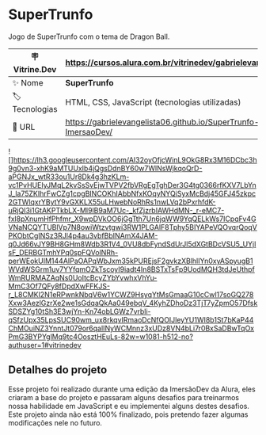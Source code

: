 # SuperTrunfo

Jogo de SuperTrunfo com o tema de Dragon Ball.

| :placard: Vitrine.Dev | https://cursos.alura.com.br/vitrinedev/gabrielevangelista094   |
| --------------------- | -------------------------------------------------------------- |
| :sparkles: Nome       | **SuperTrunfo**                                                |
| :label: Tecnologias   | HTML, CSS, JavaScript (tecnologias utilizadas)                 |
| :rocket: URL          | https://gabrielevangelista06.github.io/SuperTrunfo-ImersaoDev/ |

<!-- Inserir imagem com a #vitrinedev ao final do link -->

![]https://lh3.googleusercontent.com/AI32oyOfjcWinL9OkG8Rx3M16DCbc3h9g0vn3-xhK9aMTUUxIb4jQgsDdnBY60w7WlNsWjkqoQrD-aPGNJx_wtR33ou1Ur8Dk4g3hzKLm-vc1PvHUEIyJMqL2kvSsSvEjwTVPV2fbVRgEgTghDer3G4tg0366rfKXV7LbYnJ_la75ZKIhrFwCZg1cpgBINCOKhIAbbNfxKOqyNYQiSyxMcBdj45GFJ45zkpc2GTWlqxrYBytY9vGXKLX55uLHwebNoRhRs1nwLVq2bPxrhfdK-uRjQI3i1GtAKPTkbLX-MI9lB9aM7Uc-_kfZjzrbIAWHdMN-_r-eMC7-fxl8pXnumHfPhfmr_X9wpDVkOO6jGgTth7Un6jqWW9YqQELkWs7ICpqFv4GVNaNCQYTUBlVp7N8owiWtzvtgwi3RW1PLGAlF8Tphy5BIYAPeVQOvqrQoqVPKObtCgINSz3RJl4p4au3vbfBbINAmX4JAM-q0Jd66vJY9BH8GHm8Wdb3R1V4_0VU8dbFyndSdUrJl5dXGtBDcVSU5_UYjlsF_DERBGTmhYPq0spFQVolNRh-perWEokUIM144AIPaOAPqWbJxm35kPUREjsF2gvkzXBlhlIYn0xyASpyugB1WVdWSGrm1uv7YYfqmOZkTscoyI9iadt4In8BSTxTsFp9UodMQH3tdJeUthpfWmRURMAZAqNs0UoItcBcyZYbYvwhxVhYu-MmC3Of7QFy8fDpdXwFFKJS-r_L8CMKl2N1eRPwnkNbqV6w1YCWZ9HsyqYtMsGmaaG10cCwl17soGQ278Xxw3AezlGzrXe2we1sGdqaQkAa049ebqV_4KyhZDhoDz3TjT7yZpmO57DfskSDSZYg10tSh3E3wjYn-Kn74obLGWz7vrbli-qSfzUpx35LpsSUC90wm_ux8rkqvIRmaoDcNfQOIJleyYU1WI8b1St7bKaP44ChMOuiNZ3YnntJt079or6qalINyWCMnnz3xUDz8VN4bLi7r0BxSaDBwTqOxPmG3BYPYglMq9tc4OosztHEuLs-82w=w1081-h512-no?authuser=1#vitrinedev

## Detalhes do projeto

Esse projeto foi realizado durante uma edição da ImersãoDev da Alura, eles criaram a base do projeto e passaram alguns desafios para treinarmos nossa habilidade em JavaScript e eu implementei alguns destes desafios. Este projeto ainda não está 100% finalizado, pois pretendo fazer algumas modificações nele no futuro.
